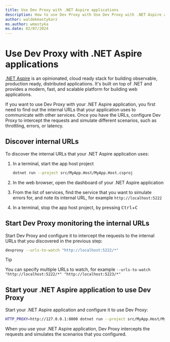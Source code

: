 ```yaml
---
title: Use Dev Proxy with .NET Aspire applications
description: How to use Dev Proxy with Use Dev Proxy with .NET Aspire applications
author: waldekmastykarz
ms.author: wmastyka
ms.date: 02/07/2024
---
```


# Use Dev Proxy with .NET Aspire applications

[.NET Aspire](/dotnet/aspire/get-started/aspire-overview) is an opinionated, cloud ready stack for building observable, production ready, distributed applications. It's built on top of .NET and provides a modern, fast, and scalable platform for building web applications.

If you want to use Dev Proxy with your .NET Aspire application, you first need to find out the internal URLs that your application uses to communicate with other services. Once you have the URLs, configure Dev Proxy to intercept the requests and simulate different scenarios, such as throttling, errors, or latency.

## Discover internal URLs

To discover the internal URLs that your .NET Aspire application uses:

1. In a terminal, start the app host project

    ```sh
    dotnet run --project src/MyApp.Host/MyApp.Host.csproj
    ```

1. In the web browser, open the dashboard of your .NET Aspire application
1. From the list of services, find the service that you want to simulate errors for, and note its internal URL, for example `http://localhost:5222`
1. In a terminal, stop the app host project, by pressing <kbd>Ctrl</kbd>+<kbd>C</kbd>

## Start Dev Proxy monitoring the internal URLs

Start Dev Proxy and configure it to intercept the requests to the internal URLs that you discovered in the previous step:

```sh
devproxy --urls-to-watch "http://localhost:5222/*"
```

> [!TIP]
> You can specify multiple URLs to watch, for example `--urls-to-watch "http://localhost:5222/*" "http://localhost:5223/*"`

## Start your .NET Aspire application to use Dev Proxy

Start your .NET Aspire application and configure it to use Dev Proxy:

```sh
HTTP_PROXY=http://127.0.0.1:8000 dotnet run --project src/MyApp.Host/MyApp.Host.csproj
```

When you use your .NET Aspire application, Dev Proxy intercepts the requests and simulates the scenarios that you configured.
